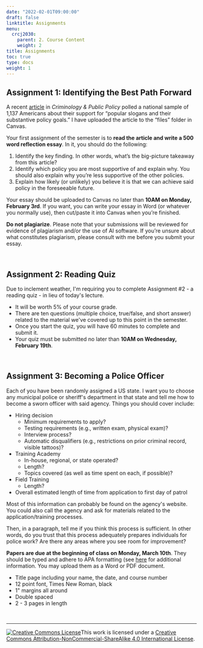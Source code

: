 ```yaml
---
date: "2022-02-01T09:00:00"
draft: false
linktitle: Assignments
menu:
  crcj2030:
    parent: 2. Course Content
    weight: 2
title: Assignments
toc: true
type: docs
weight: 1
---
```



## Assignment 1: Identifying the Best Path Forward

A recent [article](https://doi.org/10.1111/1745-9133.12572) in *Criminology & Public Policy* polled a national sample of 1,137 Americans about their support for “popular slogans and their substantive policy goals.” I have uploaded the article to the “files” folder in Canvas.

Your first assignment of the semester is to **read the article and write a 500 word reflection essay**. In it, you should do the following:

1.	Identify the key finding. In other words, what’s the big-picture takeaway from this article? 
2.	Identify which policy you are most supportive of and explain why. You should also explain why you’re less supportive of the other policies.
3.	Explain how likely (or unlikely) you believe it is that we can achieve said policy in the foreseeable future. 

Your essay should be uploaded to Canvas no later than **10AM on Monday, February 3rd**. If you want, you can write your essay in Word (or whatever you normally use), then cut/paste it into Canvas when you’re finished. 

**Do not plagiarize**. Please note that your submissions will be reviewed for evidence of plagiarism and/or the use of AI software. If you’re unsure about what constitutes plagiarism, please consult with me before you submit your essay. 

</br>

## Assignment 2: Reading Quiz

Due to inclement weather, I'm requiring you to complete Assignment #2 - a reading quiz - in lieu of today's lecture.

* It will be worth 5% of your course grade.
* There are ten questions (multiple choice, true/false, and short answer) related to the material we've covered up to this point in the semester.
* Once you start the quiz, you will have 60 minutes to complete and submit it.
* Your quiz must be submitted no later than **10AM on Wednesday, February 19th**. 

</br>

## Assignment 3: Becoming a Police Officer

Each of you have been randomly assigned a US state. I want you to choose any municipal police or sheriff's department in that state and tell me how to become a sworn officer with said agency. Things you should cover include:

* Hiring decision
  - Minimum requirements to apply?
  - Testing requirements (e.g., written exam, physical exam)?
  - Interview process?
  - Automatic disqualifiers (e.g., restrictions on prior criminal record, visible tattoos)?
* Training Academy
  - In-house, regional, or state operated?
  - Length?
  - Topics covered (as well as time spent on each, if possible)?
* Field Training
  - Length?
* Overall estimated length of time from application to first day of patrol

Most of this information can probably be found on the agency's website. You could also call the agency and ask for materials related to the application/training processes.

Then, in a paragraph, tell me if you think this process is sufficient. In other words, do you trust that this process adequately prepares individuals for police work? Are there any areas where you see room for improvement?

**Papers are due at the beginning of class on Monday, March 10th**. They should be typed and adhere to APA formatting (see [here](https://owl.english.purdue.edu/owl/resource/560/01/) for additional information. You may upload them as a Word or PDF document.

* Title page including your name, the date, and course number
* 12 point font, Times New Roman, black
* 1" margins all around
* Double spaced
* 2 - 3 pages in length

</br>

<!--

## Assignment 3: Reflecting on *Kansas v. Glover*

For this assignment, you need to read the U.S. Supreme Court's ruling in [Kansas v. Glover (2020)](https://www.supremecourt.gov/opinions/19pdf/18-556_e1pf.pdf) and **write a 500 word reflection essay**. *In your own words*, describe:

1. The pertinent case facts (i.e., the stop of Mr. Glover)
2. The key points made in the majority's opinion (authored by Justice Thomas)
3. The key points made by Justices Kagan and Ginsburg in their concurring opinions
4. The key points made by Justice Sotomayor in her dissent
5. Which argument you are most in agreement with, and why

It should be clear to me that you have carefully read - not just skimmed - the Court's decision based on your response.

Your essay should be uploaded to Canvas no later than **10 AM on Tuesday, April 12th.** 

</br>

## Assignment 4: Matching Quiz

Assignment #4 is a matching quiz I've posted to our course page on Canvas. It requires you to match 10 court cases we've discussed to their primary implication for policing and society. It should be completed by **10AM on Thursday, April 21st**.

</br>

## Assignment 5: Reflecting on *Kisela v. Hughes*

For this assignment, you need to read the U.S. Supreme Court's ruling in [Kisela v. Hughes (2018)](https://www.supremecourt.gov/opinions/17pdf/17-467_bqm1.pdf) and **write a 500 word reflection essay**. *In your own words*, describe: 

1. The pertinent case facts (i.e., the shooting of Ms. Hughes)
2. The key points made in the Per Curiam opinion
3. The key points made in the dissenting opinion (authored by Justice Sotomayor and joined by Justice Ginsburg)
4. Which side you are in agreement with, and why 

It should be clear to me that you have carefully read – not just skimmed – the Court’s decision based on your response.

Your essay should be uploaded to Canvas no later than **10AM on Tuesday, May 3rd.**

-->

***

<a rel="license" href="http://creativecommons.org/licenses/by-nc-sa/4.0/"><img alt="Creative Commons License" style="border-width:0" src="https://i.creativecommons.org/l/by-nc-sa/4.0/88x31.png" /></a>This work is licensed under a <a rel="license" href="http://creativecommons.org/licenses/by-nc-sa/4.0/">Creative Commons Attribution-NonCommercial-ShareAlike 4.0 International License</a>.